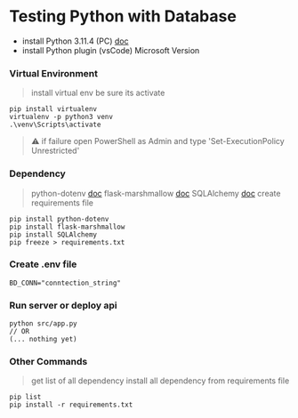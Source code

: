 # Testing Python with Database

* install Python 3.11.4 (PC) [doc](https://www.python.org)
* install Python plugin (vsCode) Microsoft Version

### Virtual Environment
> install virtual env
> be sure its activate
```
pip install virtualenv
virtualenv -p python3 venv
.\venv\Scripts\activate
```
> :warning: if failure open PowerShell as Admin and type 'Set-ExecutionPolicy Unrestricted'

### Dependency 
> python-dotenv [doc](https://pypi.org/project/python-dotenv)
> flask-marshmallow [doc](https://flask-marshmallow.readthedocs.io/en/latest)
> SQLAlchemy [doc](https://www.sqlalchemy.org)
> create requirements file
```
pip install python-dotenv
pip install flask-marshmallow
pip install SQLAlchemy
pip freeze > requirements.txt 
```

### Create .env file
```
BD_CONN="conntection_string"
```

### Run server or deploy api
```
python src/app.py
// OR
(... nothing yet)
```

### Other Commands
> get list of all dependency
> install all dependency from requirements file
```
pip list
pip install -r requirements.txt
```